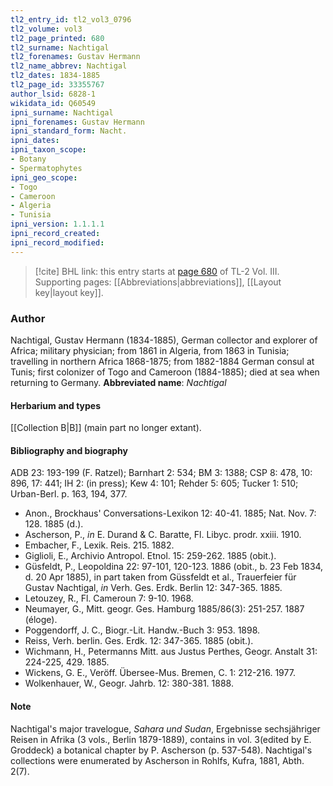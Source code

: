 ```yaml
---
tl2_entry_id: tl2_vol3_0796
tl2_volume: vol3
tl2_page_printed: 680
tl2_surname: Nachtigal
tl2_forenames: Gustav Hermann
tl2_name_abbrev: Nachtigal
tl2_dates: 1834-1885
tl2_page_id: 33355767
author_lsid: 6828-1
wikidata_id: Q60549
ipni_surname: Nachtigal
ipni_forenames: Gustav Hermann
ipni_standard_form: Nacht.
ipni_dates: 
ipni_taxon_scope: 
- Botany
- Spermatophytes
ipni_geo_scope: 
- Togo
- Cameroon
- Algeria
- Tunisia
ipni_version: 1.1.1.1
ipni_record_created: 
ipni_record_modified:
---
```



> [!cite] BHL link: this entry starts at [page 680](https://www.biodiversitylibrary.org/page/33355767) of TL-2 Vol. III.
> Supporting pages: [[Abbreviations|abbreviations]], [[Layout key|layout key]].

### Author

Nachtigal, Gustav Hermann (1834-1885), German collector and explorer of Africa; military physician; from 1861 in Algeria, from 1863 in Tunisia; travelling in northern Africa 1868-1875; from 1882-1884 German consul at Tunis; first colonizer of Togo and Cameroon (1884-1885); died at sea when returning to Germany. 
**Abbreviated name**: *Nachtigal*

#### Herbarium and types

[[Collection B|B]] (main part no longer extant).

#### Bibliography and biography

ADB 23: 193-199 (F. Ratzel); Barnhart 2: 534; BM 3: 1388; CSP 8: 478, 10: 896, 17: 441; IH 2: (in press); Kew 4: 101; Rehder 5: 605; Tucker 1: 510; Urban-Berl. p. 163, 194, 377.
- Anon., Brockhaus' Conversations-Lexikon 12: 40-41. 1885; Nat. Nov. 7: 128. 1885 (d.).
- Ascherson, P., *in* E. Durand & C. Baratte, Fl. Libyc. prodr. xxiii. 1910.
- Embacher, F., Lexik. Reis. 215. 1882.
- Giglioli, E., Archivio Antropol. Etnol. 15: 259-262. 1885 (obit.).
- Güsfeldt, P., Leopoldina 22: 97-101, 120-123. 1886 (obit., b. 23 Feb 1834, d. 20 Apr 1885), in part taken from Güssfeldt et al., Trauerfeier für Gustav Nachtigal, *in* Verh. Ges. Erdk. Berlin 12: 347-365. 1885.
- Letouzey, R., Fl. Cameroun 7: 9-10. 1968.
- Neumayer, G., Mitt. geogr. Ges. Hamburg 1885/86(3): 251-257. 1887 (éloge).
- Poggendorff, J. C., Biogr.-Lit. Handw.-Buch 3: 953. 1898.
- Reiss, Verh. berlin. Ges. Erdk. 12: 347-365. 1885 (obit.).
- Wichmann, H., Petermanns Mitt. aus Justus Perthes, Geogr. Anstalt 31: 224-225, 429. 1885.
- Wickens, G. E., Veröff. Übersee-Mus. Bremen, C. 1: 212-216. 1977.
- Wolkenhauer, W., Geogr. Jahrb. 12: 380-381. 1888.

#### Note

Nachtigal's major travelogue, *Sahara und Sudan*, Ergebnisse sechsjähriger Reisen in Afrika (3 vols., Berlin 1879-1889), contains in vol. 3(edited by E. Groddeck) a botanical chapter by P. Ascherson (p. 537-548). Nachtigal's collections were enumerated by Ascherson in Rohlfs, Kufra, 1881, Abth. 2(7).


